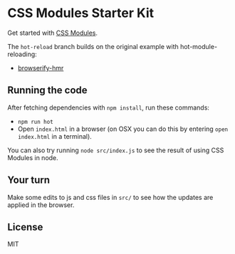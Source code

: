 CSS Modules Starter Kit
====

Get started with [CSS Modules](https://github.com/css-modules/css-modules).

The `hot-reload` branch builds on the original example with hot-module-reloading:

- [browserify-hmr](https://github.com/AgentME/browserify-hmr)

Running the code
----

After fetching dependencies with `npm install`, run these commands:

- `npm run hot`
- Open `index.html` in a browser (on OSX you can do this by entering `open index.html` in a terminal).

You can also try running `node src/index.js` to see the result of using CSS Modules in node.

Your turn
----

Make some edits to js and css files in `src/` to see how the updates are applied in the browser.

License
----

MIT
